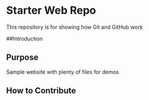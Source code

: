 # Starter Web Repo

This repository is for showing how Git and GitHub work

##Introduction

## Purpose

Sample website with plenty of files for demos
## How to Contribute